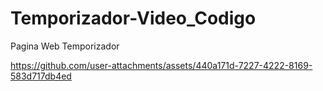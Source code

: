 # Temporizador-Video_Codigo
Pagina Web Temporizador


https://github.com/user-attachments/assets/440a171d-7227-4222-8169-583d717db4ed

